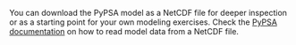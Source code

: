 You can download the PyPSA model as a NetCDF file for deeper inspection or as a starting point for your own modeling exercises. Check the [PyPSA documentation](<https://pypsa.readthedocs.io/en/latest/import_export.html>) on how to read model data from a NetCDF file.
